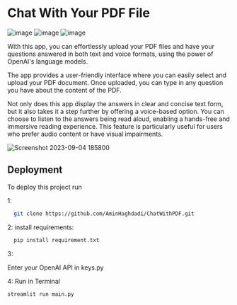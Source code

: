 # Chat With Your PDF File
![image](https://img.shields.io/badge/Streamlit-FF4B4B.svg?style=for-the-badge&logo=Streamlit&logoColor=white)
![image](https://img.shields.io/badge/OpenAI-412991.svg?style=for-the-badge&logo=OpenAI&logoColor=white)
![image](https://img.shields.io/badge/-LangChain-32CD32?logo=LangChain&logoColor=white&style=for-the-badge)

With this app, you can effortlessly upload your PDF files and have your questions answered in both text and voice formats, using the power of OpenAI's language models.

The app provides a user-friendly interface where you can easily select and upload your PDF document. Once uploaded, you can type in any question you have about the content of the PDF.

Not only does this app display the answers in clear and concise text form, but it also takes it a step further by offering a voice-based option. You can choose to listen to the answers being read aloud, enabling a hands-free and immersive reading experience. This feature is particularly useful for users who prefer audio content or have visual impairments.

![Screenshot 2023-09-04 185800](https://github.com/AminHaghdadi/ChatWithPDF/assets/87299853/c97b2c77-43e0-46cc-b252-6619511b4dea)

## Deployment

To deploy this project run

1:
```bash
  git clone https://github.com/AminHaghdadi/ChatWithPDF.git
```
2: install requirements:
```bash
  pip install requirement.txt 
```
3:

Enter your OpenAI API in keys.py 

4: Run in Terminal
```bash
streamlit run main.py
```
